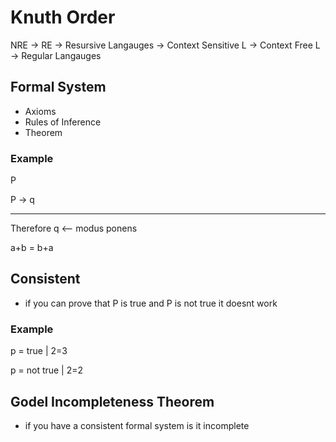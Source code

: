 # Knuth Order

NRE -> RE -> Resursive Langauges -> Context Sensitive L -> Context Free L -> Regular Langauges

## Formal System 

- Axioms 
- Rules of Inference
- Theorem

### Example

P 

P -> q      
_______
Therefore q <-- modus ponens

a+b = b+a

## Consistent

- if you can prove that P is true and P is not true it doesnt work

### Example

p = true         |       2=3

p = not true     |       2=2

## Godel Incompleteness Theorem

- if you have a consistent formal system is it incomplete
